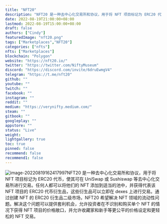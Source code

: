 ```yaml
---
title: "NFT20"
description: "NFT20 是一种去中心化交易所和协议，用于将 NFT 项目标记为 ERC20 代币，使其可在 UniSwap 或 Sushiswap 等去中心化交易所进行交易。"
date: 2022-08-19T21:00:00+08:00
lastmod: 2022-08-19T15:00:00+08:00
draft: false
authors: ["Cindy"]
featuredImage: "nft20.png"
tags: ["Marketplaces","NFT20"]
categories: ["nfts"]
nfts: ["Marketplaces"]
blockchain: "Polygon"
website: "https://nft20.io/"
twitter: "https://twitter.com/NiftyMuseum"
discord: "https://discord.com/invite/6druEwmgV4"
telegram: "https://t.me/nft20"
github: ""
youtube: ""
twitch: ""
facebook: ""
instagram: ""
reddit: ""
medium: "https://verynifty.medium.com/"
steam: ""
gitbook: ""
googleplay: ""
appstore: ""
status: "Live"
weight: 
lightgallery: true
toc: true
pinned: false
recommend: false
recommend1: false
---
```

![image-20220819162417997](C:\Users\admin\AppData\Roaming\Typora\typora-user-images\image-20220819162417997.png)NFT20 是一种去中心化交易所和协议，用于将 NFT 项目标记为 ERC20 代币，使其可在 UniSwap 或 Sushiswap 等去中心化交易所进行交易。任何人都可以将他们的 NFT 添加到适当的池中，并获得代表该 NFT 项目的 ERC20 代币衍生品，这些衍生品可以立即在 dexes 上进行交易。通过创建 NFT 的 ERC20 衍生品二级市场，NFT20 希望解决 NFT 领域的流动性问题。解决这个问题可以提供套利机会，允许投资者在不识别和购买单个 NFT 的情况下获得 NFT 项目的价格敞口，并允许收藏家和新手等更公平的价格设定和更轻松的 NFT 交易。